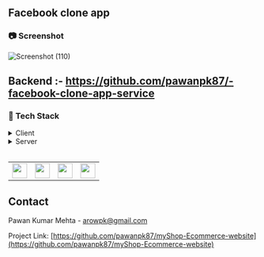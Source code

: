 ## Facebook clone app

<!-- Screenshots -->

### :camera: Screenshot

![Screenshot (110)](https://user-images.githubusercontent.com/87040096/222547195-e85ce88d-d728-4bd9-9c0f-8f73e0c73b6d.png)

## Backend :- https://github.com/pawanpk87/-facebook-clone-app-service

### :space_invader: Tech Stack

<details>
  <summary>Client</summary>
  <ul>
    <li><a href="https://nextjs.org/">Next.js</a></li>
    <li><a href="https://tailwindcss.com/">TailwindCSS</a></li>
  </ul>
</details>

<details>
<summary>Server</summary>
  <ul>
    <li><a href="https://spring.io/">Spring Boot</a></li>
    <li><a href="https://www.mysql.com/">MySQL</a></li>
  </ul>
</details>
<br />


<table>
    <tr>
        <td>
<a href="#"><img src="https://user-images.githubusercontent.com/87040096/219964861-dfbad18b-7218-4347-9b8e-f233e1f23e55.png" alt="" width="30" height="30" /></a>
        </td>
        <td>
<a href="#"><img src="https://user-images.githubusercontent.com/87040096/219965241-cbf7d1cb-272a-4e32-b085-6104d64fded5.png" alt="" width="30" height="30" /></a>
        </td>
        <td>
<a href="#"><img src="https://user-images.githubusercontent.com/87040096/222547682-2f8a7e53-770b-4e56-bd65-4fa40a4abb2e.png" alt="" width="30" height="30" /></a>
        </td>
        <td>
<a href="#"><img src="https://user-images.githubusercontent.com/87040096/222547695-10dac7fd-f88b-4b71-b8e2-25ff425a7f72.png" alt="" width="30" height="30" /></a>
        </td>
    </tr>
</table>


<!-- CONTACT -->
## Contact

Pawan Kumar Mehta - arowpk@gmail.com

Project Link: [https://github.com/pawanpk87/myShop-Ecommerce-website](https://github.com/pawanpk87/myShop-Ecommerce-website)
